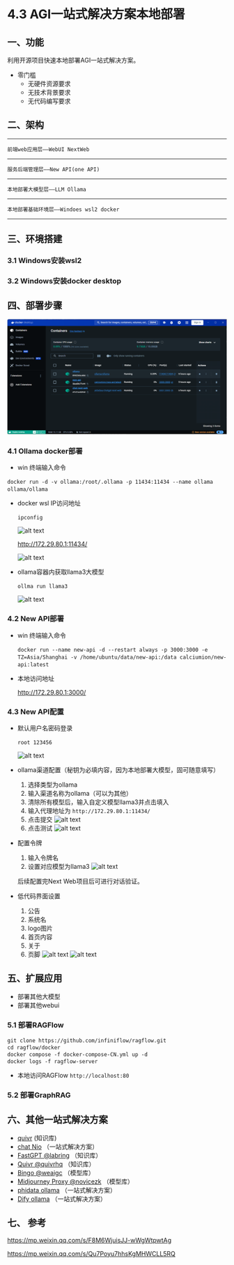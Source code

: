 # 4.3 AGI一站式解决方案本地部署

## 一、功能
   
   利用开源项目快速本地部署AGI一站式解决方案。
   
   - 零门槛
     - 无硬件资源要求
     - 无技术背景要求
     - 无代码编写要求

## 二、架构

---
    前端web应用层——WebUI NextWeb
---
    服务后端管理层——New API(one API)
---
    本地部署大模型层——LLM Ollama
---
    本地部署基础环境层——Windoes wsl2 docker
---

## 三、环境搭建

### 3.1 Windows安装wsl2

### 3.2 Windows安装docker desktop

## 四、部署步骤

![alt text](image-15.png)

### 4.1 Ollama docker部署
 
 - win 终端输入命令 

  ``` docker run -d -v ollama:/root/.ollama -p 11434:11434 --name ollama ollama/ollama ```

- docker wsl IP访问地址

  ``` ipconfig ```

  ![alt text](image-16.png)
  
  http://172.29.80.1:11434/

  ![alt text](image-17.png)

- ollama容器内获取llama3大模型

  ``` ollma run llama3 ```

  ![alt text](image-18.png)

### 4.2 New API部署

- win 终端输入命令

  ``` docker run --name new-api -d --restart always -p 3000:3000 -e TZ=Asia/Shanghai -v /home/ubuntu/data/new-api:/data calciumion/new-api:latest ```

- 本地访问地址

  http://172.29.80.1:3000/

### 4.3 New API配置

- 默认用户名密码登录

  ``` root 123456 ```

  ![alt text](image-19.png)

- ollama渠道配置（秘钥为必填内容，因为本地部署大模型，固可随意填写）
    1. 选择类型为ollama
    2. 输入渠道名称为ollama（可以为其他）
    3. 清除所有模型后，输入自定义模型llama3并点击填入
    4. 输入代理地址为 ``` http://172.29.80.1:11434/ ```
    5. 点击提交
    ![alt text](image-20.png)
    6. 点击测试
    ![alt text](image-21.png)

- 配置令牌
    1. 输入令牌名
    2. 设置对应模型为llama3
    ![alt text](image-22.png)
    
    后续配置完Next Web项目后可进行对话验证。

- 低代码界面设置
    1. 公告
    2. 系统名
    3. logo图片
    4. 首页内容
    5. 关于
    6. 页脚
    ![alt text](image-23.png)
    ![alt text](image-24.png)

## 五、扩展应用

- 部署其他大模型
- 部署其他webui

### 5.1 部署RAGFlow

```shell 
git clone https://github.com/infiniflow/ragflow.git
cd ragflow/docker
docker compose -f docker-compose-CN.yml up -d
docker logs -f ragflow-server
```

- 本地访问RAGFlow `http://localhost:80`

### 5.2 部署GraphRAG


## 六、其他一站式解决方案

- [quivr](https://github.com/QuivrHQ/quivr) (知识库)
- [chat Nio](https://github.com/Deeptrain-Community/chatnio/blob/main/README_zh-CN.md) （一站式解决方案）
- [FastGPT @labring](https://github.com/labring/FastGPT) （知识库）
- [Quivr @quivrhq](https://github.com/StanGirard/quivr) （知识库）
- [Bingo @weaigc](https://github.com/weaigc/bingo) （模型库）
- [Midjourney Proxy @novicezk](https://github.com/novicezk/midjourney-proxy) （模型库）
- [phidata ollama](https://github.com/Deeptrain-Community/chatnio/blob/main/README_zh-CN.md) （一站式解决方案）
- [Dify ollama](https://docs.dify.ai/v/zh-hans/guides/model-configuration/ollama) （一站式解决方案）

## 七、 参考

https://mp.weixin.qq.com/s/F8M6WjuisJJ-wWgWtpwtAg

https://mp.weixin.qq.com/s/Qu7Poyu7hhsKgMHWCLL5RQ